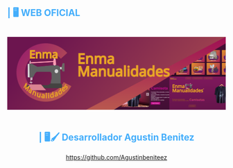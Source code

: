 
<h2 style="color: #44AEFB"> | 🖥️ WEB OFICIAL</h2>
<br />

<!-- Resource/Reference: https://github.com/DenverCoder1/github-readme-youtube-cards -->
<div class="youtube videos cards" align="center">
 <div class="social-icons-container">
                    <a href="https://enmamanualidades.github.io" style="border-radius:20px;" class="social-icon" target="_blank"><img src="https://raw.githubusercontent.com/EnmaManualidades/EnmaManualidades/main/enmamanualidadesheadewr.png" alt="Elements Css DAJ"></a>
                    <br>
                   
<br>
<h2 style="color: #44AEFB"> | 🖥️🖌️ Desarrollador Agustin Benitez</h2>
<a href="https://github.com/Agustinbeniteez" style="border-radius:20px;" class="social-icon" target="_blank">https://github.com/Agustinbeniteez</a>
                  
<br />
